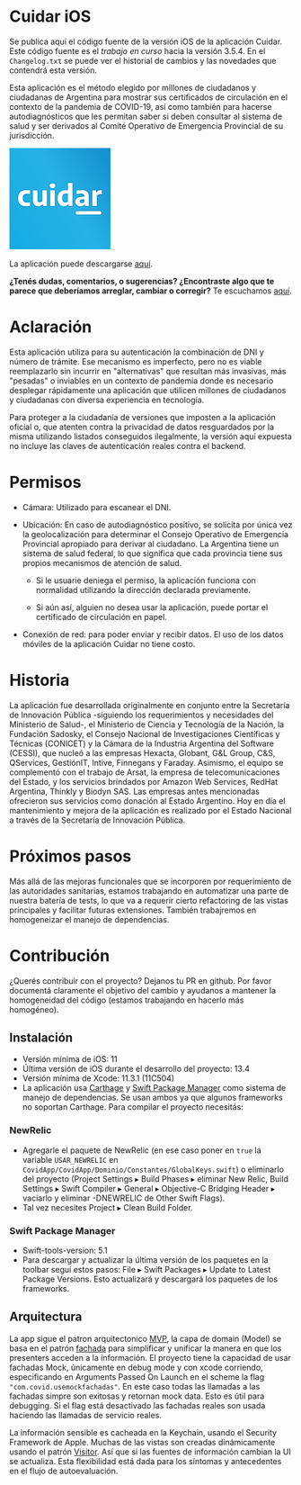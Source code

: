 # Cuidar iOS

Se publica aquí el código fuente de la versión iOS de la aplicación Cuidar. Este código fuente es el *trabajo en curso* hacia la versión 3.5.4. En el `Changelog.txt` se puede ver el historial de cambios y las novedades que contendrá esta versión.

Esta aplicación es el método elegido por millones de ciudadanos y ciudadanas de Argentina para mostrar sus certificados de circulación en el contexto de la pandemia de COVID-19, así como también para hacerse autodiagnósticos que les permitan saber si deben consultar al sistema de salud y ser derivados al Comité Operativo de Emergencia Provincial de su jurisdicción.

![Aplicación Cuidar](/CovidApp/CovidApp/Assets.xcassets/AppIcon.appiconset/Icon-180.png)

La aplicación puede descargarse [aquí](https://www.argentina.gob.ar/aplicaciones/coronavirus).

**¿Tenés dudas, comentarios, o sugerencias? ¿Encontraste algo que te parece que deberíamos arreglar, cambiar o corregir?** Te escuchamos [aquí](https://www.argentina.gob.ar/aplicaciones/coronavirus/contanos-sobre-la-app-cuidar-covid-19).

# Aclaración

Esta aplicación utiliza para su autenticación la combinación de DNI y número de trámite. Ese mecanismo es imperfecto, pero no es viable reemplazarlo sin incurrir en "alternativas" que resultan más invasivas, más "pesadas" o inviables en un contexto de pandemia donde es necesario desplegar rápidamente una aplicación que utilicen millones de ciudadanos y ciudadanas con diversa experiencia en tecnología.

Para proteger a la ciudadanía de versiones que imposten a la aplicación oficial o, que atenten contra la privacidad de datos resguardados por la misma utilizando listados conseguidos ilegalmente, la versión aquí expuesta no incluye las claves de autenticación reales contra el backend.

# Permisos

* Cámara: Utilizado para escanear el DNI.

* Ubicación: En caso de autodiagnóstico positivo, se solicita por única vez la geolocalización para determinar el Consejo Operativo de Emergencia Provincial apropiado para derivar al ciudadano. La Argentina tiene un sistema de salud federal, lo que significa que cada provincia tiene sus propios mecanismos de atención de salud.

    * Si le usuarie deniega el permiso, la aplicación funciona con normalidad utilizando la dirección declarada previamente.

    * Si aún así, alguien no desea usar la aplicación, puede portar el certificado de circulación en papel.

* Conexión de red: para poder enviar y recibir datos. El uso de los datos móviles de la aplicación Cuidar no tiene costo.

# Historia

La aplicación fue desarrollada originalmente en conjunto entre la Secretaría de Innovación Pública -siguiendo los requerimientos y necesidades del Ministerio de Salud-, el Ministerio de Ciencia y Tecnología de la Nación, la Fundación Sadosky, el Consejo Nacional de Investigaciones Científicas y Técnicas (CONICET) y la Cámara de la Industria Argentina del Software (CESSI), que nucleó a las empresas Hexacta, Globant, G&L Group, C&S, QServices, GestiónIT, Intive, Finnegans y Faraday. Asimismo, el equipo se complementó con el trabajo de Arsat, la empresa de telecomunicaciones del Estado, y los servicios brindados por Amazon Web Services, RedHat Argentina, Thinkly y Biodyn SAS. Las empresas antes mencionadas ofrecieron sus servicios como donación al Estado Argentino. Hoy en día el mantenimiento y mejora de la aplicación es realizado por el Estado Nacional a través de la Secretaría de Innovación Pública.

# Próximos pasos

Más allá de las mejoras funcionales que se incorporen por requerimiento de las autoridades sanitarias, estamos trabajando en automatizar una parte de nuestra batería de tests, lo que va a requerir cierto refactoring de las vistas principales y facilitar futuras extensiones. También trabajremos en homogeneizar el manejo de dependencias.

# Contribución

¿Querés contribuir con el proyecto? Dejanos tu PR en github. Por favor documentá claramente el objetivo del cambio y ayudanos a mantener la homogeneidad del código (estamos trabajando en hacerlo más homogéneo).

## Instalación

* Versión mínima de iOS: 11
* Última versión de iOS durante el desarrollo del proyecto: 13.4
* Versión mínima de Xcode: 11.3.1 (11C504)
* La aplicación usa [Carthage](https://github.com/Carthage/Carthage) y [Swift Package Manager](https://swift.org/package-manager/) como sistema de manejo de dependencias. Se usan ambos ya que algunos frameworks no soportan Carthage. Para compilar el proyecto necesitás:

### NewRelic 

* Agregarle el paquete de NewRelic (en ese caso poner en `true` la variable `USAR_NEWRELIC` en `CovidApp/CovidApp/Dominio/Constantes/GlobalKeys.swift`) o eliminarlo del proyecto (Project Settings ▸ Build Phases ▸ eliminar New Relic, Build Settings ▸ Swift Compiler ▸ General ▸ Objective-C Bridging Header ▸ vaciarlo y eliminar -DNEWRELIC de Other Swift Flags).
* Tal vez necesites Project ▸ Clean Build Folder.

### Swift Package Manager
* Swift-tools-version: 5.1
* Para descargar y actualizar la última versión de los paquetes en la toolbar seguí estos pasos:
File ▸ Swift Packages ▸ Update to Latest Package Versions. Esto actualizará y descargará los paquetes de los frameworks.

## Arquitectura

La app sigue el patron arquitectonico [MVP](https://en.wikipedia.org/wiki/Model–view–presenter), la capa de domain (Model) se basa en el patrón [fachada](https://en.wikipedia.org/wiki/Facade_pattern) para simplificar y unificar la manera en que los presenters acceden a la información. El proyecto tiene la capacidad de usar fachadas Mock, únicamente en debug mode y con xcode corriendo, especificando en Arguments Passed On Launch en el scheme la flag  `"com.covid.usemockfachadas"`. En este caso todas las llamadas a las fachadas simpre son exitosas y retornan mock data. Esto es útil para debugging. Si el flag está desactivado las fachadas reales son usada haciendo las llamadas de servicio reales.

La información sensible es cacheada en la Keychain, usando el Security Framework de Apple. Muchas de las vistas son creadas dinámicamente usando el patrón [Visitor](https://en.wikipedia.org/wiki/Visitor_pattern). Así que si las fuentes de información cambian la UI se actualiza. Esta flexibilidad está dada para los síntomas y antecedentes en el flujo de autoevaluación.
